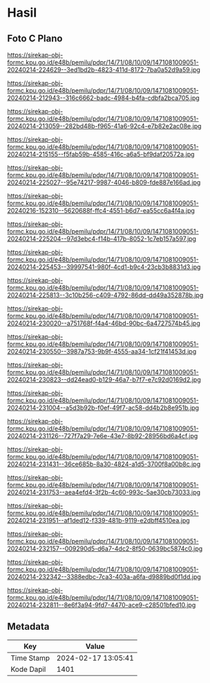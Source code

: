 # Hasil

## Foto C Plano

https://sirekap-obj-formc.kpu.go.id/e48b/pemilu/pdpr/14/71/08/10/09/1471081009051-20240214-224629--3ed1bd2b-4823-411d-8172-7ba0a52d9a59.jpg

https://sirekap-obj-formc.kpu.go.id/e48b/pemilu/pdpr/14/71/08/10/09/1471081009051-20240214-212943--316c6662-badc-4984-b4fa-cdbfa2bca705.jpg

https://sirekap-obj-formc.kpu.go.id/e48b/pemilu/pdpr/14/71/08/10/09/1471081009051-20240214-213059--282bd48b-f965-41a6-92c4-e7b82e2ac08e.jpg

https://sirekap-obj-formc.kpu.go.id/e48b/pemilu/pdpr/14/71/08/10/09/1471081009051-20240214-215155--f5fab59b-4585-416c-a6a5-bf9daf20572a.jpg

https://sirekap-obj-formc.kpu.go.id/e48b/pemilu/pdpr/14/71/08/10/09/1471081009051-20240214-225027--95e74217-9987-4046-b809-fde887e166ad.jpg

https://sirekap-obj-formc.kpu.go.id/e48b/pemilu/pdpr/14/71/08/10/09/1471081009051-20240216-152310--5620688f-ffc4-4551-b6d7-ea55cc6a4f4a.jpg

https://sirekap-obj-formc.kpu.go.id/e48b/pemilu/pdpr/14/71/08/10/09/1471081009051-20240214-225204--97d3ebc4-f14b-417b-8052-1c7eb157a597.jpg

https://sirekap-obj-formc.kpu.go.id/e48b/pemilu/pdpr/14/71/08/10/09/1471081009051-20240214-225453--39997541-980f-4cd1-b9c4-23cb3b8831d3.jpg

https://sirekap-obj-formc.kpu.go.id/e48b/pemilu/pdpr/14/71/08/10/09/1471081009051-20240214-225813--3c10b256-c409-4792-86dd-dd49a352878b.jpg

https://sirekap-obj-formc.kpu.go.id/e48b/pemilu/pdpr/14/71/08/10/09/1471081009051-20240214-230020--a751768f-f4a4-46bd-90bc-6a4727574b45.jpg

https://sirekap-obj-formc.kpu.go.id/e48b/pemilu/pdpr/14/71/08/10/09/1471081009051-20240214-230550--3987a753-9b9f-4555-aa34-1cf21f41453d.jpg

https://sirekap-obj-formc.kpu.go.id/e48b/pemilu/pdpr/14/71/08/10/09/1471081009051-20240214-230823--dd24ead0-b129-46a7-b7f7-e7c92d0169d2.jpg

https://sirekap-obj-formc.kpu.go.id/e48b/pemilu/pdpr/14/71/08/10/09/1471081009051-20240214-231004--a5d3b92b-f0ef-49f7-ac58-dd4b2b8e951b.jpg

https://sirekap-obj-formc.kpu.go.id/e48b/pemilu/pdpr/14/71/08/10/09/1471081009051-20240214-231126--727f7a29-7e6e-43e7-8b92-28956bd6a4cf.jpg

https://sirekap-obj-formc.kpu.go.id/e48b/pemilu/pdpr/14/71/08/10/09/1471081009051-20240214-231431--36ce685b-8a30-4824-a1d5-3700f8a00b8c.jpg

https://sirekap-obj-formc.kpu.go.id/e48b/pemilu/pdpr/14/71/08/10/09/1471081009051-20240214-231753--aea4efd4-3f2b-4c60-993c-5ae30cb73033.jpg

https://sirekap-obj-formc.kpu.go.id/e48b/pemilu/pdpr/14/71/08/10/09/1471081009051-20240214-231951--af1ded12-f339-481b-9119-e2dbff4510ea.jpg

https://sirekap-obj-formc.kpu.go.id/e48b/pemilu/pdpr/14/71/08/10/09/1471081009051-20240214-232157--009290d5-d6a7-4dc2-8f50-0639bc5874c0.jpg

https://sirekap-obj-formc.kpu.go.id/e48b/pemilu/pdpr/14/71/08/10/09/1471081009051-20240214-232342--3388edbc-7ca3-403a-a6fa-d9889bd0f1dd.jpg

https://sirekap-obj-formc.kpu.go.id/e48b/pemilu/pdpr/14/71/08/10/09/1471081009051-20240214-232811--8e6f3a94-9fd7-4470-ace9-c28501bfed10.jpg


## Metadata

| Key        | Value               |
| ---------- | ------------------- |
| Time Stamp | 2024-02-17 13:05:41 |
| Kode Dapil | 1401                |



